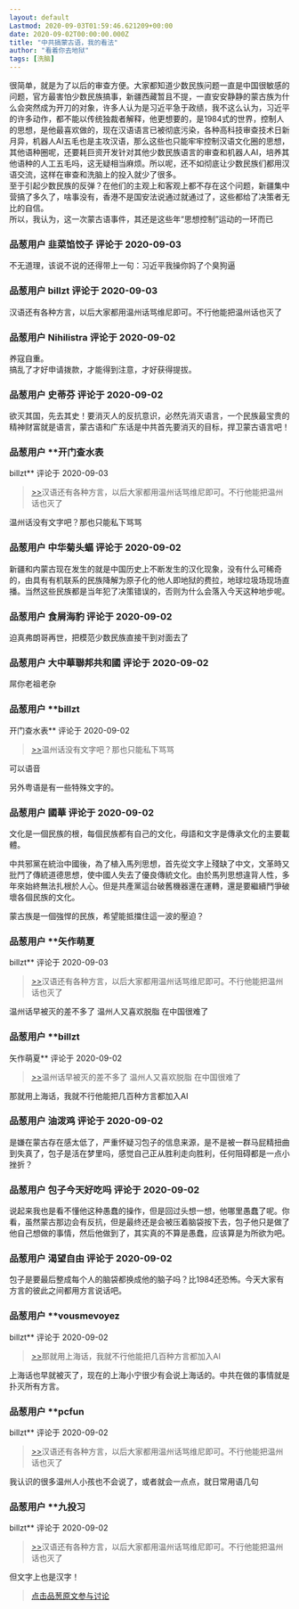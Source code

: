 ```yaml
---
layout: default
Lastmod: 2020-09-03T01:59:46.621209+00:00
date: 2020-09-02T00:00:00.000Z
title: "中共搞蒙古语，我的看法"
author: "看着你去地狱"
tags: [洗脑]
---
```


很简单，就是为了以后的审查方便。大家都知道少数民族问题一直是中国很敏感的问题，官方最害怕少数民族搞事，新疆西藏暂且不提，一直安安静静的蒙古族为什么会突然成为开刀的对象，许多人认为是习近平急于政绩，我不这么认为，习近平的许多动作，都不能以传统独裁者解释，他更想要的，是1984式的世界，控制人的思想，是他最喜欢做的，现在汉语语言已被彻底污染，各种高科技审查技术日新月异，机器人AI五毛也是主攻汉语，那么这些也只能牢牢控制汉语文化圈的思想，其他语种圈呢，还要耗巨资开发针对其他少数民族语言的审查和机器人AI，培养其他语种的人工五毛吗，这无疑相当麻烦。所以呢，还不如彻底让少数民族们都用汉语交流，这样在审查和洗脑上的投入就少了很多。  
至于引起少数民族的反弹？在他们的主观上和客观上都不存在这个问题，新疆集中营搞了多久了，啥事没有，香港不是国安法说通过就通过了，这些都给了决策者无比的自信。  
所以，我认为，这一次蒙古语事件，其还是这些年“思想控制”运动的一环而已

            
### 品葱用户 **韭菜馅饺子** 评论于 2020-09-03
        
不无道理，该说不说的还得带上一句：习近平我操你妈了个臭狗逼
        


            
### 品葱用户 **billzt** 评论于 2020-09-03
        
汉语还有各种方言，以后大家都用温州话骂维尼即可。不行他能把温州话也灭了
        


            
### 品葱用户 **Nihilistra** 评论于 2020-09-02
        
养寇自重。  
搞乱了才好申请拨款，才能得到注意，才好获得提拔。
        


            
### 品葱用户 **史蒂芬** 评论于 2020-09-02
        
欲灭其国，先去其史！要消灭人的反抗意识，必然先消灭语言，一个民族最宝贵的精神财富就是语言，蒙古语和广东话是中共首先要消灭的目标，捍卫蒙古语言吧！
        


            
### 品葱用户 **开门查水表 
billzt** 评论于 2020-09-03
        
> [\>>]( "/article/item_id-487612#")汉语还有各种方言，以后大家都用温州话骂维尼即可。不行他能把温州话也灭了

温州话没有文字吧？那也只能私下骂骂
        


            
### 品葱用户 **中华菊头蝠** 评论于 2020-09-02
        
新疆和内蒙古现在发生的就是中国历史上不断发生的汉化现象，没有什么可稀奇的，由具有有机联系的民族降解为原子化的他人即地狱的费拉，地球垃圾场现场直播。当然这些民族都是当年犯了决策错误的，否则为什么会落入今天这种地步呢。
        


            
### 品葱用户 **食屑海豹** 评论于 2020-09-02
        
迫真弗朗哥再世，把模范少数民族直接干到对面去了
        


            
### 品葱用户 **大中華聯邦共和國** 评论于 2020-09-02
        
屌你老祖老杂
        


            
### 品葱用户 **billzt 
开门查水表** 评论于 2020-09-02
        
> [\>>]( "/article/item_id-487634#")温州话没有文字吧？那也只能私下骂骂

  
  
可以语音  
  
另外粤语是有一些特殊文字的。
        


            
### 品葱用户 **國華** 评论于 2020-09-02
        
文化是一個民族的根，每個民族都有自己的文化，母語和文字是傳承文化的主要載體。  
  
中共邪黨在統治中國後，為了植入馬列思想，首先從文字上殘缺了中文，文革時又批鬥了傳統道德思想，使中國人失去了優良傳統文化。由於馬列思想違背人性，多年來始終無法扎根於人心。但是共產黨這台破舊機器還在運轉，還是要繼續鬥爭破壞各個民族的文化。  
  
蒙古族是一個強悍的民族，希望能抵擋住這一波的壓迫？
        


            
### 品葱用户 **矢作萌夏 
billzt** 评论于 2020-09-03
        
> [\>>]( "/article/item_id-487612#")汉语还有各种方言，以后大家都用温州话骂维尼即可。不行他能把温州话也灭了

  
温州话早被灭的差不多了 温州人又喜欢脱脂 在中国很难了
        


            
### 品葱用户 **billzt 
矢作萌夏** 评论于 2020-09-02
        
> [\>>]( "/article/item_id-487714#")温州话早被灭的差不多了 温州人又喜欢脱脂 在中国很难了

  
  
那就用上海话，我就不行他能把几百种方言都加入AI
        


            
### 品葱用户 **油泼鸡** 评论于 2020-09-02
        
是嫌在蒙古存在感太低了，严重怀疑习包子的信息来源，是不是被一群马屁精扭曲到失真了，包子是活在梦里吗，感觉自己正从胜利走向胜利，任何阻碍都是一点小挫折？
        


            
### 品葱用户 **包子今天好吃吗** 评论于 2020-09-02
        
说起来我也是看不懂他这种愚蠢的操作，但是回过头想一想，他哪里愚蠢了呢。你看，虽然蒙古那边会有反抗，但是最终还是会被压着脑袋按下去，包子他只是做了他自己想做的事情，然后他做到了，其实真的不算是愚蠢，应该算是为所欲为吧。
        


            
### 品葱用户 **渴望自由** 评论于 2020-09-02
        
包子是要最后整成每个人的脑袋都换成他的脑子吗？比1984还恐怖。今天大家有方言的彼此之间都用方言说话吧。
        


            
### 品葱用户 **vousmevoyez 
billzt** 评论于 2020-09-02
        
> [\>>]( "/article/item_id-487728#")那就用上海话，我就不行他能把几百种方言都加入AI

  
上海话也早就被灭了，现在的上海小宁很少有会说上海话的。中共在做的事情就是扑灭所有方言。
        


            
### 品葱用户 **pcfun 
billzt** 评论于 2020-09-02
        
> [\>>]( "/article/item_id-487612#")汉语还有各种方言，以后大家都用温州话骂维尼即可。不行他能把温州话也灭了

  
我认识的很多温州人小孩也不会说了，或者就会一点点，就日常用语几句
        


            
### 品葱用户 **九投习 
billzt** 评论于 2020-09-02
        
> [\>>]( "/article/item_id-487612#")汉语还有各种方言，以后大家都用温州话骂维尼即可。不行他能把温州话也灭了

  
  
但文字上也是汉字！
        






> [点击品葱原文参与讨论](https://pincong.rocks/article/23691)

